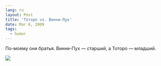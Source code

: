 ```yaml
---
lang: ru
layout: Post
title: 'Тоторо vs. Винни-Пух'
date: Mar 6, 2009
tags:
  - humor
---
```


По-моему они братья. Винни-Пух — старший, а Тоторо — младший.

![](http://wow.sapegin.me/1s44371N3p1U/totoro-vs-pooh.jpg)
